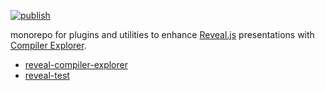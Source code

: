 [![publish](https://github.com/dvirtz/reveal-compiler-explorer/workflows/publish/badge.svg)](https://github.com/dvirtz/reveal-compiler-explorer/actions?query=workflow%3Apublish)

monorepo for plugins and utilities to enhance [Reveal.js](https://revealjs.com/) presentations with [Compiler Explorer](https://godbolt.org).

- [reveal-compiler-explorer](/packages/reveal-compiler-explorer)
- [reveal-test](/packages/reveal-test)
